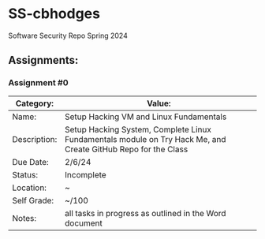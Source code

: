 # SS-cbhodges
Software Security Repo Spring 2024

## Assignments:

### Assignment #0

| Category: | Value: |
| --- | --- |
| Name: | Setup Hacking VM and Linux Fundamentals |
| Description: | Setup Hacking System, Complete Linux Fundamentals module on Try Hack Me, and Create GitHub Repo for the Class |
| Due Date: | 2/6/24 |
| Status: | Incomplete |
| Location: | ~ |
| Self Grade: | ~/100 |
| Notes: | all tasks in progress as outlined in the Word document |
